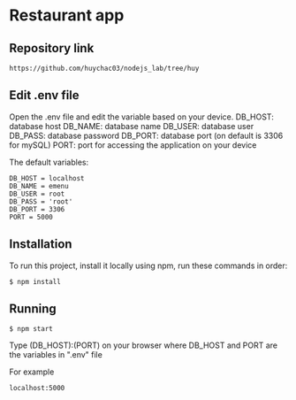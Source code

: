 # Restaurant app

## Repository link
```
https://github.com/huychac03/nodejs_lab/tree/huy
```

## Edit .env file
Open the .env file and edit the variable based on your device.
DB_HOST: database host
DB_NAME: database name
DB_USER: database user
DB_PASS: database password
DB_PORT: database port (on default is 3306 for mySQL)
PORT: port for accessing the application on your device

The default variables:
```
DB_HOST = localhost
DB_NAME = emenu
DB_USER = root
DB_PASS = 'root'
DB_PORT = 3306
PORT = 5000
```


## Installation
To run this project, install it locally using npm, run these commands in order:

```
$ npm install
```

## Running
```
$ npm start
```
Type (DB_HOST):(PORT) on your browser where DB_HOST and PORT are the variables in ".env" file

For example
```
localhost:5000
```

